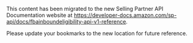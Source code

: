 This content has been migrated to the new Selling Partner API Documentation website at https://developer-docs.amazon.com/sp-api/docs/fbainboundeligibility-api-v1-reference.

Please update your bookmarks to the new location for future reference.
